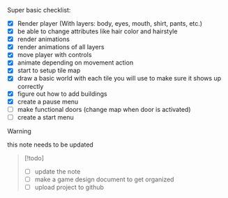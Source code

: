 

Super basic checklist:
- [x] Render player (With layers: body, eyes, mouth, shirt, pants, etc.)
- [x] be able to change attributes like hair color and hairstyle
- [x] render animations
- [x] render animations of all layers
- [x] move player with controls
- [x] animate depending on movement action 
- [x] start to setup tile map
- [x] draw a basic world with each tile you will use to make sure it shows up correctly
- [x] figure out how to add buildings
- [x] create a pause menu
- [ ] make functional doors (change map when door is activated)
- [ ]  create a start menu

>[!warning]
>this note needs to be updated

>[!todo]
>- [ ] update the note
>- [ ] make a game design document to get organized
>- [ ] upload project to github

